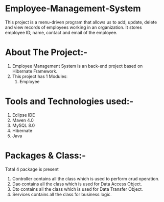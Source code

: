 # Employee-Management-System
This project is a menu-driven program that allows us to add, update, delete and view records of employees working in an organization. It stores employee ID, name, contact and email of the employee.

# About The Project:-
1. Employee Management System is an back-end project based on Hibernate Framework.
2. This project has 1 Modules:
   1. Employee
  
# Tools and Technologies used:-
1. Eclipse IDE
2. Maven 4.0
3. MySQL 8.0
4. Hibernate
5. Java

# Packages & Class:-

Total 4 package is present
1. Controller contains all the class which is used to perform crud operation.
2. Dao contains all the class which is used for Data Access Object.
3. Dto contains all the class which is used for Data Transfer Object.
4. Services contains all the class for business logic.   
